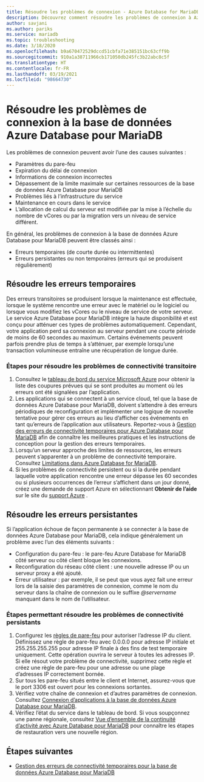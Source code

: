 ```yaml
---
title: Résoudre les problèmes de connexion - Azure Database for MariaDB
description: Découvrez comment résoudre les problèmes de connexion à Azure Database for MariaDB, notamment les erreurs temporaires nécessitant de nouvelles tentatives, les problèmes de pare-feu et les interruptions.
author: savjani
ms.author: pariks
ms.service: mariadb
ms.topic: troubleshooting
ms.date: 3/18/2020
ms.openlocfilehash: b9a670472529dccd51cbfa71e385151bc63cff9b
ms.sourcegitcommit: 910a1a38711966cb171050db245fc3b22abc8c5f
ms.translationtype: HT
ms.contentlocale: fr-FR
ms.lasthandoff: 03/19/2021
ms.locfileid: "98664730"
---
```

# <a name="troubleshoot-connection-issues-to-azure-database-for-mariadb"></a>Résoudre les problèmes de connexion à la base de données Azure Database pour MariaDB

Les problèmes de connexion peuvent avoir l’une des causes suivantes :

* Paramètres du pare-feu
* Expiration du délai de connexion
* Informations de connexion incorrectes
* Dépassement de la limite maximale sur certaines ressources de la base de données Azure Database pour MariaDB
* Problèmes liés à l’infrastructure du service
* Maintenance en cours dans le service
* L’allocation de calcul du serveur est modifiée par la mise à l’échelle du nombre de vCores ou par la migration vers un niveau de service différent.

En général, les problèmes de connexion à la base de données Azure Database pour MariaDB peuvent être classés ainsi :

* Erreurs temporaires (de courte durée ou intermittentes)
* Erreurs persistantes ou non temporaires (erreurs qui se produisent régulièrement)

## <a name="troubleshoot-transient-errors"></a>Résoudre les erreurs temporaires

Des erreurs transitoires se produisent lorsque la maintenance est effectuée, lorsque le système rencontre une erreur avec le matériel ou le logiciel ou lorsque vous modifiez les vCores ou le niveau de service de votre serveur. Le service Azure Database pour MariaDB intègre la haute disponibilité et est conçu pour atténuer ces types de problèmes automatiquement. Cependant, votre application perd sa connexion au serveur pendant une courte période de moins de 60 secondes au maximum. Certains événements peuvent parfois prendre plus de temps à s’atténuer, par exemple lorsqu’une transaction volumineuse entraîne une récupération de longue durée.

### <a name="steps-to-resolve-transient-connectivity-issues"></a>Étapes pour résoudre les problèmes de connectivité transitoire

1. Consultez le [tableau de bord du service Microsoft Azure](https://azure.microsoft.com/status) pour obtenir la liste des coupures prévues qui se sont produites au moment où les erreurs ont été signalées par l’application.
2. Les applications qui se connectent à un service cloud, tel que la base de données Azure Database pour MariaDB, doivent s’attendre à des erreurs périodiques de reconfiguration et implémenter une logique de nouvelle tentative pour gérer ces erreurs au lieu d’afficher ces événements en tant qu’erreurs de l’application aux utilisateurs. Reportez-vous à [Gestion des erreurs de connectivité temporaires pour Azure Database pour MariaDB](concepts-connectivity.md) afin de connaître les meilleures pratiques et les instructions de conception pour la gestion des erreurs temporaires.
3. Lorsqu’un serveur approche des limites de ressources, les erreurs peuvent s’apparenter à un problème de connectivité temporaire. Consultez [Limitations dans Azure Database for MariaDB](concepts-limits.md).
4. Si les problèmes de connectivité persistent ou si la durée pendant laquelle votre application rencontre une erreur dépasse les 60 secondes ou si plusieurs occurrences de l’erreur s’affichent dans un jour donné, créez une demande de support Azure en sélectionnant **Obtenir de l’aide** sur le site du [support Azure](https://azure.microsoft.com/support/options) .

## <a name="troubleshoot-persistent-errors"></a>Résoudre les erreurs persistantes

Si l’application échoue de façon permanente à se connecter à la base de données Azure Database pour MariaDB, cela indique généralement un problème avec l’un des éléments suivants :

* Configuration du pare-feu : le pare-feu Azure Database for MariaDB côté serveur ou côté client bloque les connexions.
* Reconfiguration du réseau côté client : une nouvelle adresse IP ou un serveur proxy a été ajouté.
* Erreur utilisateur : par exemple, il se peut que vous ayez fait une erreur lors de la saisie des paramètres de connexion, comme le nom du serveur dans la chaîne de connexion ou le suffixe *\@servername* manquant dans le nom de l’utilisateur.

### <a name="steps-to-resolve-persistent-connectivity-issues"></a>Étapes permettant résoudre les problèmes de connectivité persistants

1. Configurez les [règles de pare-feu](howto-manage-firewall-portal.md) pour autoriser l’adresse IP du client. Définissez une règle de pare-feu avec 0.0.0.0 pour adresse IP initiale et 255.255.255.255 pour adresse IP finale à des fins de test temporaire uniquement. Cette opération ouvrira le serveur à toutes les adresses IP. Si elle résout votre problème de connectivité, supprimez cette règle et créez une règle de pare-feu pour une adresse ou une plage d’adresses IP correctement bornée.
2. Sur tous les pare-feu situés entre le client et Internet, assurez-vous que le port 3306 est ouvert pour les connexions sortantes.
3. Vérifiez votre chaîne de connexion et d’autres paramètres de connexion. Consultez [Connexion d’applications à la base de données Azure Database pour MariaDB](howto-connection-string.md).
4. Vérifiez l’état du service dans le tableau de bord. Si vous soupçonnez une panne régionale, consultez [Vue d’ensemble de la continuité d’activité avec Azure Database pour MariaDB](concepts-business-continuity.md) pour connaître les étapes de restauration vers une nouvelle région.

## <a name="next-steps"></a>Étapes suivantes

* [Gestion des erreurs de connectivité temporaires pour la base de données Azure Database pour MariaDB](concepts-connectivity.md)
